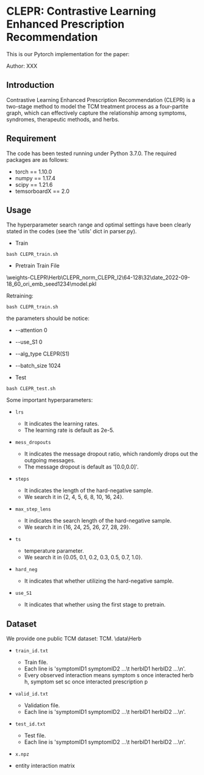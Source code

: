# CLEPR: Contrastive Learning Enhanced Prescription Recommendation
This is our Pytorch implementation for the paper:

Author: XXX

## Introduction
Contrastive Learning Enhanced Prescription Recommendation (CLEPR) is a two-stage method to model the TCM treatment process as a four-partite graph, which can effectively capture the relationship among symptoms, syndromes, therapeutic methods, and herbs.

## Requirement
The code has been tested running under Python 3.7.0. The required packages are as follows:
* torch == 1.10.0
* numpy == 1.17.4
* scipy == 1.21.6
* temsorboardX == 2.0

## Usage
The hyperparameter search range and optimal settings have been clearly stated in the codes (see the 'utils' dict in parser.py).
* Train

```
bash CLEPR_train.sh 
```

* Pretrain Train File

\weights-CLEPR\Herb\CLEPR_norm_CLEPR_l2\64-128\32\date_2022-09-18_60_ori_emb_seed1234\model.pkl
  
Retraining: 
```
bash CLEPR_train.sh
```
the parameters should be notice:
* --attention 0
* --use_S1 0
* --alg_type  CLEPR(S1)
* --batch_size 1024

* Test
```
bash CLEPR_test.sh 
```

Some important hyperparameters:
* `lrs`
  * It indicates the learning rates. 
  * The learning rate is default as 2e-5.

* `mess_dropouts`
  * It indicates the message dropout ratio, which randomly drops out the outgoing messages. 
  * The message dropout is default as '[0.0,0.0]'.

* `steps`
  * It indicates the length of the hard-negative sample.
  * We search it in {2, 4, 5, 6, 8, 10, 16, 24}.
  
* `max_step_lens`
  * It indicates the search length of the hard-negative sample.
  * We search it in {16, 24, 25, 26, 27, 28, 29}.
  
* `ts`
  * temperature parameter.
  * We search it in {0.05, 0.1, 0.2, 0.3, 0.5, 0.7, 1.0}.

* `hard_neg`
  * It indicates that whether utilizing the hard-negative sample.
  
* `use_S1`
  * It indicates that whether using the first stage to pretrain.
  

## Dataset
We provide one public TCM dataset: TCM. \data\Herb
* `train_id.txt`
  * Train file.
  * Each line is 'symptomID1 symptomID2 ...\t herbID1 herbID2 ...\n'.
  * Every observed interaction means symptom s once interacted herb h, symptom set sc once interacted prescription p
  
* `valid_id.txt`
  * Validation file.
  * Each line is 'symptomID1 symptomID2 ...\t herbID1 herbID2 ...\n'.

* `test_id.txt`
  * Test file.
  * Each line is 'symptomID1 symptomID2 ...\t herbID1 herbID2 ...\n'.
* `x.npz`
 * entity interaction matrix
